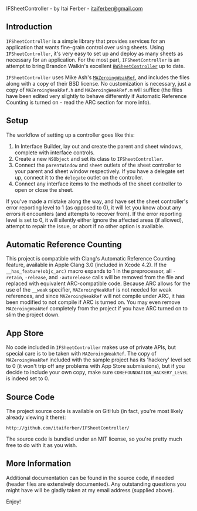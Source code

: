 IFSheetController - by Itai Ferber - itaiferber@gmail.com

Introduction
------------

`IFSheetController` is a simple library that provides services for an application that wants fine-grain control over using sheets. Using `IFSheetController`, it's very easy to set up and deploy as many sheets as necessary for an application. For the most part, `IFSheetController` is an attempt to bring Brandon Walkin's excellent [`BWSheetController`](https://bitbucket.org/bwalkin/bwtoolkit/src/b627b745f767/BWSheetController.h) up to date.

`IFSheetController` uses Mike Ash's [`MAZeroingWeakRef`](https://github.com/mikeash/MAZeroingWeakRef), and includes the files along with a copy of their BSD license. No customization is necessary, just a copy of `MAZeroingWeakRef.h` and `MAZeroingWeakRef.m` will suffice (the files have been edited very slightly to behave differently if Automatic Reference Counting is turned on - read the ARC section for more info).

Setup
-----

The workflow of setting up a controller goes like this:
  1. In Interface Builder, lay out and create the parent and sheet windows, complete with interface controls.
  2. Create a new `NSObject` and set its class to `IFSheetController`.
  3. Connect the `parentWindow` and `sheet` outlets of the sheet controller to your parent and sheet window respectively. If you have a delegate set up, connect it to the `delegate` outlet on the controller.
  4. Connect any interface items to the methods of the sheet controller to open or close the sheet.

If you've made a mistake along the way, and have set the sheet controller's error reporting level to 1 (as opposed to 0), it will let you know about any errors it encounters (and attempts to recover from). If the error reporting level is set to 0, it will silently either ignore the affected areas (if allowed), attempt to repair the issue, or abort if no other option is available.

Automatic Reference Counting
----------------------------

This project is compatible with Clang's Automatic Reference Counting feature, available in Apple Clang 3.0 (included in Xcode 4.2). If the `__has_feature(objc_arc)` macro expands to 1 in the preprocessor, all `-retain`, `-release`, and `-autorelease` calls will be removed from the file and replaced with equivalent ARC-compatible code. Because ARC allows for the use of the `__weak` specifier, `MAZeroingWeakRef` is not needed for weak references, and since `MAZeroingWeakRef` will not compile under ARC, it has been modified to not compile if ARC is turned on. You may even remove `MAZeroingWeakRef` completely from the project if you have ARC turned on to slim the project down.

App Store
---------

No code included in `IFSheetController` makes use of private APIs, but special care is to be taken with `MAZeroingWeakRef`. The copy of `MAZeroingWeakRef` included with the sample project has its 'hackery' level set to 0 (it won't trip off any problems with App Store submissions), but if you decide to include your own copy, make sure `COREFOUNDATION_HACKERY_LEVEL` is indeed set to 0.

Source Code
-----------

The project source code is available on GitHub (in fact, you're most likely already viewing it there):

    http://github.com/itaiferber/IFSheetController/

The source code is bundled under an MIT license, so you're pretty much free to do with it as you wish.

More Information
----------------

Additional documentation can be found in the source code, if needed (header files are extensively documented).
Any outstanding questions you might have will be gladly taken at my email address (supplied above).

Enjoy!